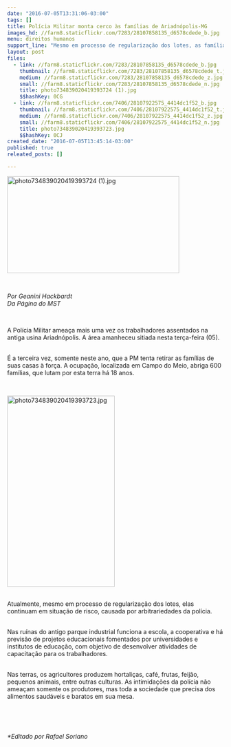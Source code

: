```yaml
---
date: "2016-07-05T13:31:06-03:00"
tags: []
title: Polícia Militar monta cerco às famílias de Ariadnópolis-MG
images_hd: //farm8.staticflickr.com/7283/28107858135_d6578cdede_b.jpg
menu: direitos humanos
support_line: "Mesmo em processo de regularização dos lotes, as famílias continuam em situação de risco, causada por arbitrariedades da polícia."
layout: post
files:
  - link: //farm8.staticflickr.com/7283/28107858135_d6578cdede_b.jpg
    thumbnail: //farm8.staticflickr.com/7283/28107858135_d6578cdede_t.jpg
    medium: //farm8.staticflickr.com/7283/28107858135_d6578cdede_z.jpg
    small: //farm8.staticflickr.com/7283/28107858135_d6578cdede_n.jpg
    title: photo734839020419393724 (1).jpg
    $$hashKey: 0CG
  - link: //farm8.staticflickr.com/7406/28107922575_4414dc1f52_b.jpg
    thumbnail: //farm8.staticflickr.com/7406/28107922575_4414dc1f52_t.jpg
    medium: //farm8.staticflickr.com/7406/28107922575_4414dc1f52_z.jpg
    small: //farm8.staticflickr.com/7406/28107922575_4414dc1f52_n.jpg
    title: photo734839020419393723.jpg
    $$hashKey: 0CJ
created_date: "2016-07-05T13:45:14-03:00"
published: true
releated_posts: []

---
```

<p><img alt="photo734839020419393724 (1).jpg" height="225" src="//farm8.staticflickr.com/7283/28107858135_d6578cdede_b.jpg" width="400" /></p>

<p>&nbsp;</p>

<p><em>Por Geanini Hackbardt<br />
Da P&aacute;gina do MST</em></p>

<p>&nbsp;</p>

<p>A Pol&iacute;cia Militar amea&ccedil;a mais uma vez os trabalhadores assentados na antiga usina Ariadn&oacute;polis. A &aacute;rea amanheceu sitiada nesta ter&ccedil;a-feira (05).</p>

<p><br />
&Eacute; a terceira vez, somente neste ano, que a PM tenta retirar as fam&iacute;lias de suas casas &agrave; for&ccedil;a. A ocupa&ccedil;&atilde;o, localizada em Campo do Meio, abriga 600 fam&iacute;lias, que lutam por esta terra h&aacute; 18 anos.</p>

<p>&nbsp;</p>

<p><img alt="photo734839020419393723.jpg" height="444" src="//farm8.staticflickr.com/7406/28107922575_4414dc1f52_b.jpg" width="250" /></p>

<p><br />
Atualmente, mesmo em processo de regulariza&ccedil;&atilde;o dos lotes, elas continuam em situa&ccedil;&atilde;o de risco, causada por arbitrariedades da pol&iacute;cia.</p>

<p><br />
Nas ru&iacute;nas do antigo parque industrial funciona a escola, a cooperativa e h&aacute; previs&atilde;o de projetos educacionais fomentados por universidades e institutos de educa&ccedil;&atilde;o, com objetivo de desenvolver atividades de capacita&ccedil;&atilde;o para os trabalhadores.</p>

<p><br />
Nas terras, os agricultores produzem hortali&ccedil;as, caf&eacute;, frutas, feij&atilde;o, pequenos animais, entre outras culturas. As intimida&ccedil;&otilde;es da pol&iacute;cia n&atilde;o amea&ccedil;am somente os produtores, mas toda a sociedade que precisa dos alimentos saud&aacute;veis e baratos em sua mesa.</p>

<p>&nbsp;</p>

<p>&nbsp;</p>

<p><em>*Editado por Rafael Soriano</em></p>
